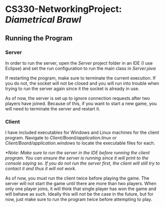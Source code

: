 # CS330-NetworkingProject: <i>Diametrical Brawl</i>
## Running the Program
### Server
In order to run the server, open the <i>Server</i> project folder in an IDE (I use Eclipse) and set the run configuration to run the main class in <i>Server.java</i>

If restarting the program, make sure to terminate the current execution. If you do not, the socket will not be closed and you will run into trouble when trying to run the server again since it the socket is already in use.

As of now, the server is set up to ignore connection requests after two players have joined. Because of this, if you want to start a new game, you will need to terminate the server and restart it.

### Client
I have included executables for Windows and Linux machines for the client program. Navigate to <i>Client/Board/application.linux</i> or <i>Client/Board/application.windows</i> to locate the executable files for each.

<i>*Note: Make sure to run the server in the IDE before running the client program. You can ensure the server is running since it will print to the console saying so. If you do not run the server first, the client will still try to contact it and thus it will not work.</i>

As of now, you must run the client twice before playing the game. The server will not start the game until there are more than two players. When only one player joins, it will think that single player has won the game and will behave as such. Ideally this will not be the case in the future, but for now, just make sure to run the program twice before attempting to play.
